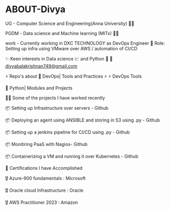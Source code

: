 # ABOUT-Divya 
 UG - Computer Science and Engineering(Anna University) :woman_student:
 
 PGDM - Data science and Machine learning (MITx) :student:	
 
 work - Currently working in DXC TECHNOLOGY as DevOps Engineer :office:
        Role: Setting up infra using VMware over AWS / automation of CI/CD  

 :sparkles: Keen interests in Data science :chart: and Python :snake:
 :e-mail: divyabalakrishnan749@gmail.com 

⚡ Repo's about 💬 DevOps| Tools and Practices ⚡
⚡ DevOps Tools

:snake:	Python| Modules and Projects

👨‍💻 Some of the projects I have worked recently

📦 Setting up Infrastructure over servers - Github

📦 Deploying an agent using ANSIBLE and storing in S3 using .py - Github

📦 Setting up a jenkins pipeline for CI/CD using .py - Github

📦 Monitiring PaaS with Nagios- Github

📦 Containerizing a VM and running it over Kubernetes - Github

🧾 Certifications I have Accomplished

🎖 Azure-900 fundamentals : Microsoft

🎖 Oracle cloud Infrastructure : Oracle

🎖 AWS Practitioner 2023 : Amazon

